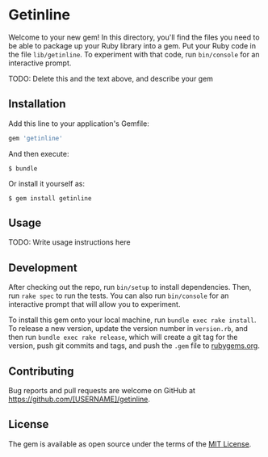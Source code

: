 # Getinline

Welcome to your new gem! In this directory, you'll find the files you need to be able to package up your Ruby library into a gem. Put your Ruby code in the file `lib/getinline`. To experiment with that code, run `bin/console` for an interactive prompt.

TODO: Delete this and the text above, and describe your gem

## Installation

Add this line to your application's Gemfile:

```ruby
gem 'getinline'
```

And then execute:

    $ bundle

Or install it yourself as:

    $ gem install getinline

## Usage

TODO: Write usage instructions here

## Development

After checking out the repo, run `bin/setup` to install dependencies. Then, run `rake spec` to run the tests. You can also run `bin/console` for an interactive prompt that will allow you to experiment.

To install this gem onto your local machine, run `bundle exec rake install`. To release a new version, update the version number in `version.rb`, and then run `bundle exec rake release`, which will create a git tag for the version, push git commits and tags, and push the `.gem` file to [rubygems.org](https://rubygems.org).

## Contributing

Bug reports and pull requests are welcome on GitHub at https://github.com/[USERNAME]/getinline.


## License

The gem is available as open source under the terms of the [MIT License](http://opensource.org/licenses/MIT).

